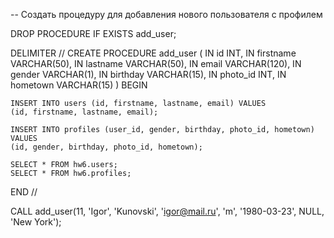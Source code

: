 -- Создать процедуру для добавления нового пользователя с профилем

DROP PROCEDURE IF EXISTS add_user;

DELIMITER //
CREATE PROCEDURE add_user
(
IN id INT,
IN firstname VARCHAR(50),
IN lastname VARCHAR(50),
IN email VARCHAR(120),
IN gender VARCHAR(1),
IN birthday VARCHAR(15),
IN photo_id INT,
IN hometown VARCHAR(15)
)
BEGIN

	INSERT INTO users (id, firstname, lastname, email) VALUES
    (id, firstname, lastname, email);
    
    INSERT INTO profiles (user_id, gender, birthday, photo_id, hometown) VALUES
    (id, gender, birthday, photo_id, hometown);
    
    SELECT * FROM hw6.users;
    SELECT * FROM hw6.profiles;

END //

CALL add_user(11, 'Igor', 'Kunovski', 'igor@mail.ru', 'm', '1980-03-23', NULL, 'New York');